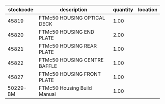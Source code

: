 |stockcode|description|quantity|location|
|---------|-----------|--------|--------|
|45819|FTMc50 HOUSING OPTICAL DECK|1.00||
|45820|FTMc50 HOUSING END PLATE|2.00||
|45821|FTMc50 HOUSING REAR PLATE|1.00||
|45822|FTMc50 HOUSING CENTRE BAFFLE|1.00||
|45827|FTMc50 HOUSING FRONT PLATE|1.00||
|50229-BM|FTMc50 Housing Build Manual|1.00||
